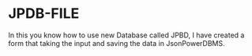 # JPDB-FILE
In this you know how to use new Database called JPBD, I have created a form that taking the input and saving the data in JsonPowerDBMS.
